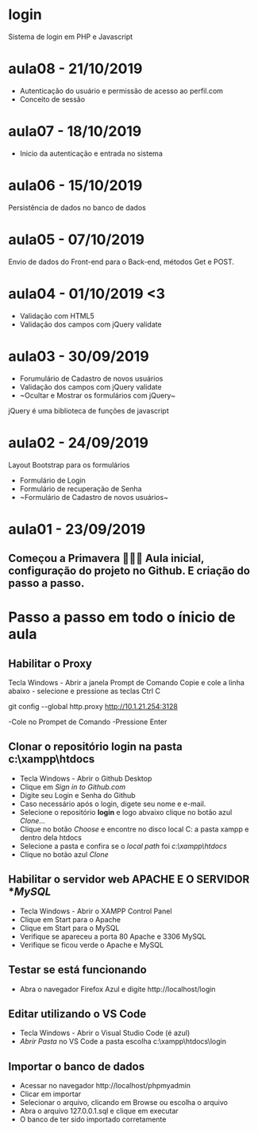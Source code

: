 # login
 Sistema de login em PHP e Javascript

# aula08 - 21/10/2019
- Autenticação do usuário e permissão de acesso ao perfil.com
- Conceito de sessão

# aula07 - 18/10/2019
- Inicio da autenticação e entrada no sistema

# aula06 - 15/10/2019 
Persistência de dados no banco de dados

# aula05 - 07/10/2019
Envio de dados do Front-end para o Back-end, métodos Get e POST.

# aula04 - 01/10/2019 <3
- Validação com HTML5 
- Validação dos campos com jQuery validate 

# aula03 - 30/09/2019
- Forumulário de Cadastro de novos usuários
- Validação dos campos com jQuery validate
- ~Ocultar e Mostrar os formulários com jQuery~

jQuery é uma biblioteca de funções de javascript

# aula02 - 24/09/2019
Layout Bootstrap para os formulários
- Formulário de Login
- Formulário de recuperação de Senha
- ~Formulário de Cadastro de novos usuários~

# aula01 - 23/09/2019 
Começou a Primavera 🌻🌵🌸
Aula inicial, configuração do projeto no Github.
E criação do passo a passo.
 ---
# Passo a passo em todo o ínicio de aula

## Habilitar o Proxy
 Tecla Windows - Abrir a janela Prompt de Comando
 Copie e cole a linha abaixo - selecione e pressione as teclas Ctrl C

 git config --global http.proxy http://10.1.21.254:3128

 -Cole no Prompet de Comando 
 -Pressione Enter

## Clonar o repositório **login** na pasta **c:\xampp\htdocs**
  - Tecla Windows - Abrir o Github Desktop
  - Clique em *Sign in to Github.com*
  - Digite seu Login e Senha do Github
  - Caso necessário após o login, digete seu nome e e-mail.
  - Selecione o repositório **login** e logo abvaixo clique no botão azul *Clone...*
  - Clique no botão *Choose* e encontre no disco local C: a pasta xampp e dentro dela htdocs
  - Selecione a pasta e confira se o *local path*  foi *c:\xampp\htdocs*
  - Clique no botão azul *Clone*
  
## Habilitar o servidor web **APACHE** E O SERVIDOR **MySQL*
 - Tecla Windows - Abrir o XAMPP Control Panel
 - Clique em Start para o Apache
 - Clique em Start para o MySQL 
 - Verifique se apareceu a porta 80 Apache e 3306 MySQL
 - Verifique se ficou verde o Apache e MySQL
 
## Testar se está funcionando
 - Abra o navegador Firefox Azul e digite http://localhost/login 
 
## Editar utilizando o VS Code
 - Tecla Windows - Abrir o Visual Studio Code (é azul)
 - *Abrir Pasta* no VS Code a pasta escolha c:\xampp\htdocs\login

 ## Importar o banco de dados
 - Acessar no navegador http://localhost/phpmyadmin
 - Clicar em importar
 - Selecionar o arquivo, clicando em Browse ou escolha o arquivo
 - Abra o arquivo 127.0.0.1.sql e clique em executar
 - O banco de ter sido importado corretamente  
